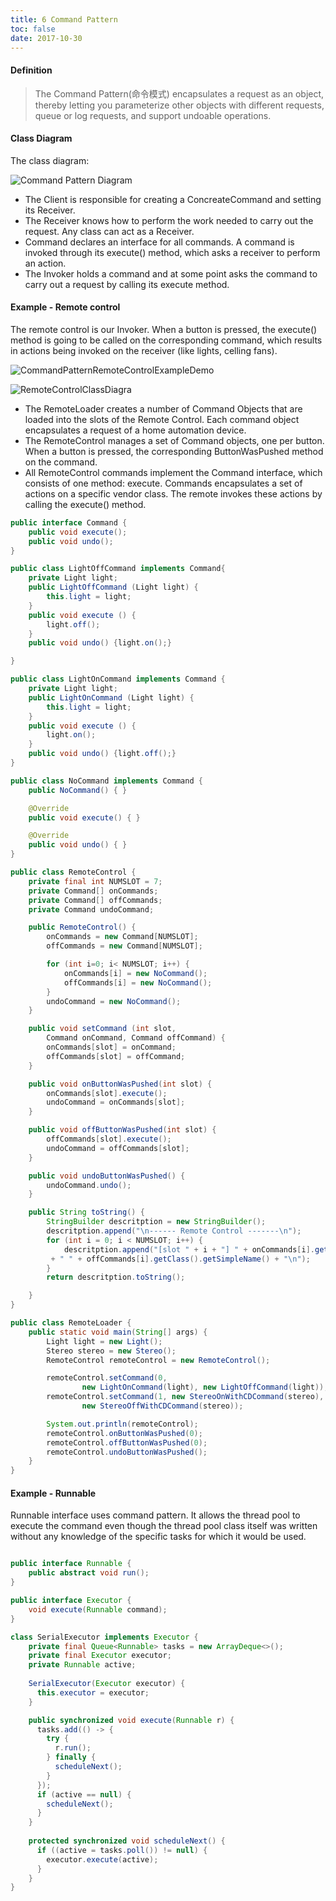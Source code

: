 ```yaml
---
title: 6 Command Pattern
toc: false
date: 2017-10-30
---
```


#### Definition

> The Command Pattern(命令模式) encapsulates a request as an object, thereby letting you parameterize other objects with different requests, queue or log requests, and support undoable operations.


#### Class Diagram

The class diagram:

![Command Pattern Diagram](figures/CommandClassDiagram.png)

* The <C>Client</C> is responsible for creating a <C>ConcreateCommand</C> and setting its <C>Receiver</C>.
* The <C>Receiver</C> knows how to perform the work needed to carry out the request. Any class can act as a <C>Receiver</C>.
* <C>Command</C> declares an interface for all commands. A command is invoked through its <C>execute()</C> method, which asks a receiver to perform an action.
* The <C>Invoker</C> holds a command and at some point asks the command to carry out a request by calling its <C>execute</C> method.


#### Example - Remote control

The remote control is our <C>Invoker</C>. When a button is pressed, the <C>execute()</C> method is going to be called on the corresponding command, which results in actions being invoked on the receiver (like lights, celling fans).

![CommandPatternRemoteControlExampleDemo](figures/CommandPatternRemoteControlExampleDemo.png)


![RemoteControlClassDiagra](figures/RemoteControlClassDiagram.png)


* The <C>RemoteLoader</C> creates a number of <C>Command</C> Objects that are loaded into the slots of the Remote Control. Each command object encapsulates a request of a home automation device.
* The <C>RemoteControl</C> manages a set of <C>Command</C> objects, one per button. When a button is pressed, the corresponding <C>ButtonWasPushed</C> method on the command. 
* All <C>RemoteControl</C> commands implement the <C>Command</C> interface, which consists of one method: <C>execute</C>. <C>Commands</C> encapsulates a set of actions on a specific vendor class. The remote invokes these actions by calling the <C>execute()</C> method.

```Java tab="Command"
public interface Command {
    public void execute();
    public void undo();
}

public class LightOffCommand implements Command{
    private Light light;
    public LightOffCommand (Light light) {
        this.light = light;
    }
    public void execute () {
        light.off();
    }
    public void undo() {light.on();}

}

public class LightOnCommand implements Command {
    private Light light;
    public LightOnCommand (Light light) {
        this.light = light;
    }
    public void execute () {
        light.on();
    }
    public void undo() {light.off();}
}

public class NoCommand implements Command {
    public NoCommand() { }

    @Override
    public void execute() { }

    @Override
    public void undo() { }
}

```

```Java tab="RemoteControl"
public class RemoteControl {
    private final int NUMSLOT = 7;
    private Command[] onCommands;
    private Command[] offCommands;
    private Command undoCommand;

    public RemoteControl() {
        onCommands = new Command[NUMSLOT];
        offCommands = new Command[NUMSLOT];

        for (int i=0; i< NUMSLOT; i++) {
            onCommands[i] = new NoCommand();
            offCommands[i] = new NoCommand();
        }
        undoCommand = new NoCommand();
    }

    public void setCommand (int slot, 
        Command onCommand, Command offCommand) {
        onCommands[slot] = onCommand;
        offCommands[slot] = offCommand;
    }

    public void onButtonWasPushed(int slot) {
        onCommands[slot].execute();
        undoCommand = onCommands[slot];
    }

    public void offButtonWasPushed(int slot) {
        offCommands[slot].execute();
        undoCommand = offCommands[slot];
    }

    public void undoButtonWasPushed() {
        undoCommand.undo();
    }

    public String toString() {
        StringBuilder descritption = new StringBuilder();
        descritption.append("\n------ Remote Control -------\n");
        for (int i = 0; i < NUMSLOT; i++) {
            descritption.append("[slot " + i + "] " + onCommands[i].getClass().getSimpleName()
         + " " + offCommands[i].getClass().getSimpleName() + "\n");
        }
        return descritption.toString();

    }
}
```

```Java tab="RemoteLoader"
public class RemoteLoader {
    public static void main(String[] args) {
        Light light = new Light();
        Stereo stereo = new Stereo();
        RemoteControl remoteControl = new RemoteControl();

        remoteControl.setCommand(0, 
                new LightOnCommand(light), new LightOffCommand(light));
        remoteControl.setCommand(1, new StereoOnWithCDCommand(stereo), 
                new StereoOffWithCDCommand(stereo));

        System.out.println(remoteControl);
        remoteControl.onButtonWasPushed(0);
        remoteControl.offButtonWasPushed(0);
        remoteControl.undoButtonWasPushed();
    }
}
```


#### Example - Runnable

<C>Runnable</C> interface uses command pattern. It allows the thread pool to execute the command even though the thread pool class itself was written without any knowledge of the specific tasks for which it would be used.

```Java tab="Runnable"

public interface Runnable {
    public abstract void run();
}

public interface Executor {
    void execute(Runnable command);
}

class SerialExecutor implements Executor {
    private final Queue<Runnable> tasks = new ArrayDeque<>();
    private final Executor executor;
    private Runnable active;
 
    SerialExecutor(Executor executor) {
      this.executor = executor;
    }

    public synchronized void execute(Runnable r) {
      tasks.add(() -> {
        try {
          r.run();
        } finally {
          scheduleNext();
        }
      });
      if (active == null) {
        scheduleNext();
      }
    }
 
    protected synchronized void scheduleNext() {
      if ((active = tasks.poll()) != null) {
        executor.execute(active);
      }
    }
}

```
